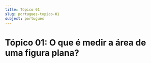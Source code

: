 ```yaml
---
title: Tópico 01
slug: portugues-topico-01
subject: portugues
---
```


# Tópico 01: O que é medir a área de uma figura plana?